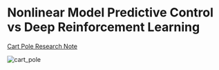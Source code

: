 # Nonlinear Model Predictive Control vs Deep Reinforcement Learning

[Cart Pole Research Note](https://wontothree.github.io/cartpole)

![cart_pole](https://github.com/user-attachments/assets/09234e4a-57d2-4a54-a708-cfd19cf3b824)

